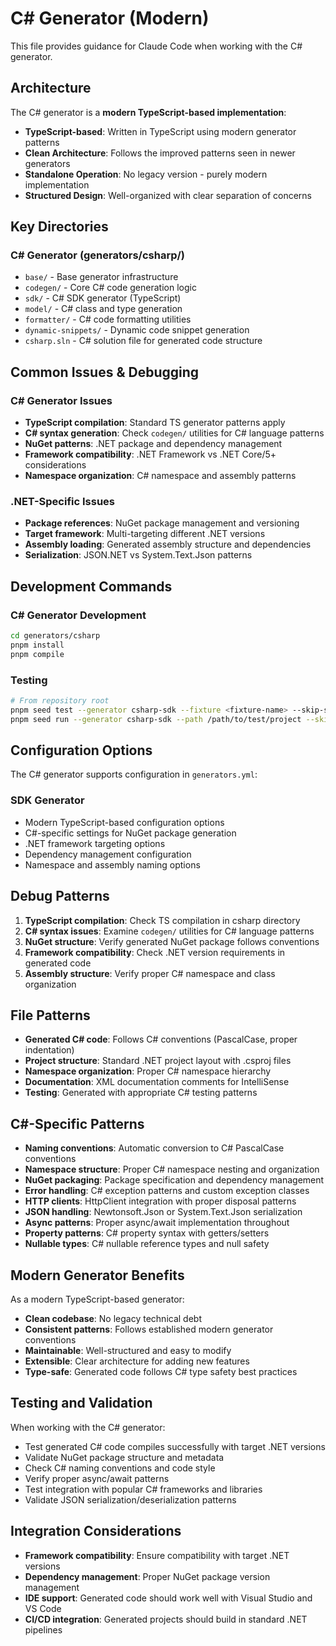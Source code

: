 # C# Generator (Modern)

This file provides guidance for Claude Code when working with the C# generator.

## Architecture

The C# generator is a **modern TypeScript-based implementation**:

- **TypeScript-based**: Written in TypeScript using modern generator patterns
- **Clean Architecture**: Follows the improved patterns seen in newer generators
- **Standalone Operation**: No legacy version - purely modern implementation
- **Structured Design**: Well-organized with clear separation of concerns

## Key Directories

### C# Generator (generators/csharp/)
- `base/` - Base generator infrastructure
- `codegen/` - Core C# code generation logic
- `sdk/` - C# SDK generator (TypeScript)
- `model/` - C# class and type generation
- `formatter/` - C# code formatting utilities
- `dynamic-snippets/` - Dynamic code snippet generation
- `csharp.sln` - C# solution file for generated code structure

## Common Issues & Debugging

### C# Generator Issues
- **TypeScript compilation**: Standard TS generator patterns apply
- **C# syntax generation**: Check `codegen/` utilities for C# language patterns
- **NuGet patterns**: .NET package and dependency management
- **Framework compatibility**: .NET Framework vs .NET Core/5+ considerations
- **Namespace organization**: C# namespace and assembly patterns

### .NET-Specific Issues
- **Package references**: NuGet package management and versioning
- **Target framework**: Multi-targeting different .NET versions
- **Assembly loading**: Generated assembly structure and dependencies
- **Serialization**: JSON.NET vs System.Text.Json patterns

## Development Commands

### C# Generator Development
```bash
cd generators/csharp
pnpm install
pnpm compile
```

### Testing
```bash
# From repository root
pnpm seed test --generator csharp-sdk --fixture <fixture-name> --skip-scripts
pnpm seed run --generator csharp-sdk --path /path/to/test/project --skip-scripts
```

## Configuration Options

The C# generator supports configuration in `generators.yml`:

### SDK Generator
- Modern TypeScript-based configuration options
- C#-specific settings for NuGet package generation
- .NET framework targeting options
- Dependency management configuration
- Namespace and assembly naming options

## Debug Patterns

1. **TypeScript compilation**: Check TS compilation in csharp directory
2. **C# syntax issues**: Examine `codegen/` utilities for C# language patterns
3. **NuGet structure**: Verify generated NuGet package follows conventions
4. **Framework compatibility**: Check .NET version requirements in generated code
5. **Assembly structure**: Verify proper C# namespace and class organization

## File Patterns

- **Generated C# code**: Follows C# conventions (PascalCase, proper indentation)
- **Project structure**: Standard .NET project layout with .csproj files
- **Namespace organization**: Proper C# namespace hierarchy
- **Documentation**: XML documentation comments for IntelliSense
- **Testing**: Generated with appropriate C# testing patterns

## C#-Specific Patterns

- **Naming conventions**: Automatic conversion to C# PascalCase conventions
- **Namespace structure**: Proper C# namespace nesting and organization
- **NuGet packaging**: Package specification and dependency management
- **Error handling**: C# exception patterns and custom exception classes
- **HTTP clients**: HttpClient integration with proper disposal patterns
- **JSON handling**: Newtonsoft.Json or System.Text.Json serialization
- **Async patterns**: Proper async/await implementation throughout
- **Property patterns**: C# property syntax with getters/setters
- **Nullable types**: C# nullable reference types and null safety

## Modern Generator Benefits

As a modern TypeScript-based generator:
- **Clean codebase**: No legacy technical debt
- **Consistent patterns**: Follows established modern generator conventions
- **Maintainable**: Well-structured and easy to modify
- **Extensible**: Clear architecture for adding new features
- **Type-safe**: Generated code follows C# type safety best practices

## Testing and Validation

When working with the C# generator:
- Test generated C# code compiles successfully with target .NET versions
- Validate NuGet package structure and metadata
- Check C# naming conventions and code style
- Verify proper async/await patterns
- Test integration with popular C# frameworks and libraries
- Validate JSON serialization/deserialization patterns

## Integration Considerations

- **Framework compatibility**: Ensure compatibility with target .NET versions
- **Dependency management**: Proper NuGet package version management
- **IDE support**: Generated code should work well with Visual Studio and VS Code
- **CI/CD integration**: Generated projects should build in standard .NET pipelines
